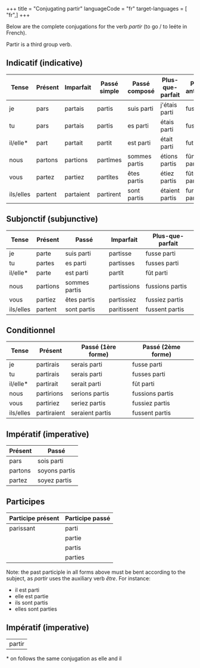 +++
title = "Conjugating partir"
languageCode = "fr"
target-languages = [ "fr",]
+++

Below are the complete conjugations for the verb *partir* (to go / to
leéte in French).

Partir is a third group verb.

## Indicatif (indicative)

<table>
<thead>
<tr class="header">
<th>Tense</th>
<th>Présent</th>
<th>Imparfait</th>
<th>Passé simple</th>
<th>Passé composé</th>
<th>Plus-que-parfait</th>
<th>Passé antérieur</th>
<th>Futur simple</th>
<th>Futur antérieur</th>
</tr>
</thead>
<tbody>
<tr class="odd">
<td>je</td>
<td>pars</td>
<td>partais</td>
<td>partis</td>
<td>suis parti</td>
<td>j'étais parti</td>
<td>fus parti</td>
<td>partirai</td>
<td>serai parti</td>
</tr>
<tr class="even">
<td>tu</td>
<td>pars</td>
<td>partais</td>
<td>partis</td>
<td>es parti</td>
<td>étais parti</td>
<td>fus parti</td>
<td>partiras</td>
<td>seras parti</td>
</tr>
<tr class="odd">
<td>il/elle*</td>
<td>part</td>
<td>partait</td>
<td>partit</td>
<td>est parti</td>
<td>était parti</td>
<td>fut parti</td>
<td>partira</td>
<td>sera parti</td>
</tr>
<tr class="even">
<td>nous</td>
<td>partons</td>
<td>partions</td>
<td>partîmes</td>
<td>sommes partis</td>
<td>étions partis</td>
<td>fûmes partis</td>
<td>partirons</td>
<td>serons partis</td>
</tr>
<tr class="odd">
<td>vous</td>
<td>partez</td>
<td>partiez</td>
<td>partîtes</td>
<td>êtes partis</td>
<td>étiez partis</td>
<td>fûtes partis</td>
<td>partirez</td>
<td>serez partis</td>
</tr>
<tr class="even">
<td>ils/elles</td>
<td>partent</td>
<td>partaient</td>
<td>partirent</td>
<td>sont partis</td>
<td>étaient partis</td>
<td>furent partis</td>
<td>partiront</td>
<td>seront partis</td>
</tr>
</tbody>
</table>

## Subjonctif (subjunctive)

<table>
<thead>
<tr class="header">
<th>Tense</th>
<th>Présent</th>
<th>Passé</th>
<th>Imparfait</th>
<th>Plus-que-parfait</th>
</tr>
</thead>
<tbody>
<tr class="odd">
<td>je</td>
<td>parte</td>
<td>suis parti</td>
<td>partisse</td>
<td>fusse parti</td>
</tr>
<tr class="even">
<td>tu</td>
<td>partes</td>
<td>es parti</td>
<td>partisses</td>
<td>fusses parti</td>
</tr>
<tr class="odd">
<td>il/elle*</td>
<td>parte</td>
<td>est parti</td>
<td>partît</td>
<td>fût parti</td>
</tr>
<tr class="even">
<td>nous</td>
<td>partions</td>
<td>sommes partis</td>
<td>partissions</td>
<td>fussions partis</td>
</tr>
<tr class="odd">
<td>vous</td>
<td>partiez</td>
<td>êtes partis</td>
<td>partissiez</td>
<td>fussiez partis</td>
</tr>
<tr class="even">
<td>ils/elles</td>
<td>partent</td>
<td>sont partis</td>
<td>paritissent</td>
<td>fussent partis</td>
</tr>
</tbody>
</table>

## Conditionnel

<table>
<thead>
<tr class="header">
<th>Tense</th>
<th>Présent</th>
<th>Passé (1ère forme)</th>
<th>Passé (2ème forme)</th>
</tr>
</thead>
<tbody>
<tr class="odd">
<td>je</td>
<td>partirais</td>
<td>serais parti</td>
<td>fusse parti</td>
</tr>
<tr class="even">
<td>tu</td>
<td>partirais</td>
<td>serais parti</td>
<td>fusses parti</td>
</tr>
<tr class="odd">
<td>il/elle*</td>
<td>partirait</td>
<td>serait parti</td>
<td>fût parti</td>
</tr>
<tr class="even">
<td>nous</td>
<td>partirions</td>
<td>serions partis</td>
<td>fussions partis</td>
</tr>
<tr class="odd">
<td>vous</td>
<td>partiriez</td>
<td>seriez partis</td>
<td>fussiez partis</td>
</tr>
<tr class="even">
<td>ils/elles</td>
<td>partiraient</td>
<td>seraient partis</td>
<td>fussent partis</td>
</tr>
</tbody>
</table>

## Impératif (imperative)

<table>
<thead>
<tr class="header">
<th>Présent</th>
<th>Passé</th>
</tr>
</thead>
<tbody>
<tr class="odd">
<td>pars</td>
<td>sois parti</td>
</tr>
<tr class="even">
<td>partons</td>
<td>soyons partis</td>
</tr>
<tr class="odd">
<td>partez</td>
<td>soyez partis</td>
</tr>
</tbody>
</table>

## Participes

<table>
<thead>
<tr class="header">
<th>Participe présent</th>
<th>Participe passé</th>
</tr>
</thead>
<tbody>
<tr class="odd">
<td>parissant</td>
<td>parti</td>
</tr>
<tr class="even">
<td></td>
<td>partie</td>
</tr>
<tr class="odd">
<td></td>
<td>partis</td>
</tr>
<tr class="even">
<td></td>
<td>parties</td>
</tr>
</tbody>
</table>

Note: the past participle in all forms above must be bent according to
the subject, as *partir* uses the auxiliary verb *être*. For instance:

  - il est parti
  - elle est partie
  - ils sont partis
  - elles sont parties

## Impératif (imperative)

<table>
<tbody>
<tr class="odd">
<td>partir</td>
</tr>
</tbody>
</table>

\* on follows the same conjugation as elle and il
